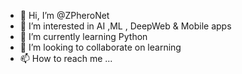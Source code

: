 - 👋 Hi, I’m @ZPheroNet
- 👀 I’m interested in AI ,ML , DeepWeb & Mobile apps
- 🌱 I’m currently learning Python
- 💞️ I’m looking to collaborate on learning
- 📫 How to reach me ...

<!---
ZPheroNet/ZPheroNet is a ✨ special ✨ repository because its `README.md` (this file) appears on your GitHub profile.
You can click the Preview link to take a look at your changes.
--->
